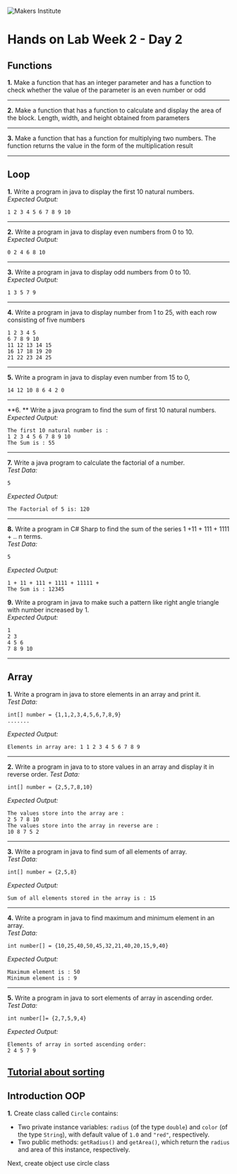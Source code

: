 ![Makers Institute](https://makersinstitute.id/img/logo-makersinstitute.png)

# Hands on Lab Week 2 - Day 2

## <a name="lab1"></a>Functions

**1.** Make a function that has an integer parameter and has a function to check whether the value of the parameter is an even number or odd 

---

**2.** Make a function that has a function to calculate and display the area of the block. Length, width, and height obtained from parameters

---

**3.** Make a function that has a function for multiplying two numbers. The function returns the value in the form of the multiplication result

---

## <a name="lab2"></a>Loop

**1.** Write a program in java to display the first 10 natural numbers.    
*Expected Output:*
```
1 2 3 4 5 6 7 8 9 10
```

---

**2.** Write a program in java to display even numbers from 0 to 10.    
*Expected Output:*
```
0 2 4 6 8 10
```

---

**3.** Write a program in java to display odd numbers from 0 to 10.    
*Expected Output:*
```
1 3 5 7 9
```

---

**4.** Write a program in java to display number from 1 to 25, with each row consisting of five numbers
```
1 2 3 4 5
6 7 8 9 10
11 12 13 14 15
16 17 18 19 20
21 22 23 24 25 
```

---
**5.** Write a program in java to display even number from 15 to 0, 
```
14 12 10 8 6 4 2 0 
```

---

**6. ** Write a java program to find the sum of first 10 natural numbers.    
*Expected Output:*
```
The first 10 natural number is :
1 2 3 4 5 6 7 8 9 10 
The Sum is : 55
```

---

**7.** Write a java program to calculate the factorial of a number.    
*Test Data:*
```
5
```
*Expected Output:*
```
The Factorial of 5 is: 120 
```

---

**8.** Write a program in C# Sharp to find the sum of the series 1 +11 + 111 + 1111 + .. n terms.    
*Test Data:*
```
5 
```
*Expected Output:*
```
1 + 11 + 111 + 1111 + 11111 + 
The Sum is : 12345
```

**9.** Write a program in java to make such a pattern like right angle triangle with number increased by 1.    
*Expected Output:*
```
1
2 3
4 5 6
7 8 9 10 
```

---

## <a name="lab3"></a>Array

**1.** Write a program in java to store elements in an array and print it.    
*Test Data:*
```
int[] number = {1,1,2,3,4,5,6,7,8,9}
....... 
```
*Expected Output:*
```
Elements in array are: 1 1 2 3 4 5 6 7 8 9 
```

---

**2.** Write a program in java to to store values in an array and display it in reverse order.
*Test Data:*
```
int[] number = {2,5,7,8,10} 
```
*Expected Output:*
```
The values store into the array are : 
2 5 7 8 10
The values store into the array in reverse are : 
10 8 7 5 2 
```

---

**3.** Write a program in java to find sum of all elements of array.    
*Test Data:*
```
int[] number = {2,5,8} 
```
*Expected Output:*
```
Sum of all elements stored in the array is : 15 
```

---

**4.** Write a program in java to find maximum and minimum element in an array.    
*Test Data:*
```
int number[] = {10,25,40,50,45,32,21,40,20,15,9,40}
```
*Expected Output:*
```
Maximum element is : 50 
Minimum element is : 9 
```

---

**5.** Write a program in java to sort elements of array in ascending order.     
*Test Data:*
```
int number[]= {2,7,5,9,4}
```
*Expected Output:*
```
Elements of array in sorted ascending order: 
2 4 5 7 9
```
[Tutorial about sorting](http://www.java2novice.com/java-sorting-algorithms/selection-sort/)
---

## <a name="lab4"></a>Introduction OOP

**1.** Create class called `Circle` contains:
- Two private instance variables: `radius` (of the type `double`) and `color` (of the type `String`), with default value of `1.0` and `"red"`, respectively.
- Two public methods: `getRadius()` and `getArea()`, which return the `radius` and area of this instance, respectively.

Next, create object use circle class 
